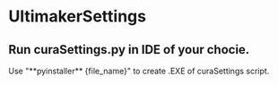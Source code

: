 # UltimakerSettings
<h2>Run curaSettings.py in IDE of your chocie.</h2>
Use "**pyinstaller** {file_name}" to create .EXE of curaSettings script. 
